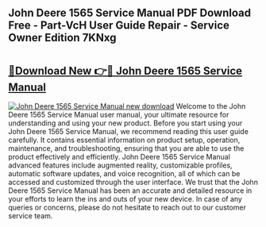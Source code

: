 ## John Deere 1565 Service Manual PDF Download Free - Part-VcH User Guide Repair - Service Owner Edition 7KNxg

# <h2><a href="http://bc92380.oget.top/?id=John+Deere+1565+Service+Manual">🔗Download New 👉🔴 John Deere 1565 Service Manual</a></h2>

[![John Deere 1565 Service Manual new download](https://i.imgur.com/5g1atiW.png)](http://bc92380.oget.top/?id=John+Deere+1565+Service+Manual)
Welcome to the John Deere 1565 Service Manual user manual, your ultimate resource for understanding and using your new product. Before you start using your John Deere 1565 Service Manual, we recommend reading this user guide carefully. It contains essential information on product setup, operation, maintenance, and troubleshooting, ensuring that you are able to use the product effectively and efficiently. John Deere 1565 Service Manual advanced features include augmented reality, customizable profiles, automatic software updates, and voice recognition, all of which can be accessed and customized through the user interface. We trust that the John Deere 1565 Service Manual has been an accurate and detailed resource in your efforts to learn the ins and outs of your new device. In case of any queries or concerns, please do not hesitate to reach out to our customer service team.
